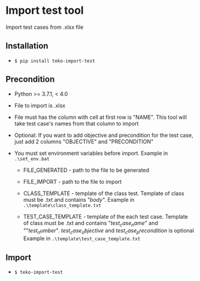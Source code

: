 # Import test tool
Import test cases from .xlsx file

## Installation
* `$ pip install teko-import-test`

## Precondition
* Python >= 3.7.1, < 4.0

* File to import is .xlsx

* File must has the column with cell at first row is "NAME".
This tool will take test case's names from that column to import

* Optional: If you want to add objective and precondition for the test case, just add 2 columns "OBJECTIVE" and "PRECONDITION"

* You must set environment variables before import. Example in `.\set_env.bat`

    * FILE_GENERATED - path to the file to be generated
    
    * FILE_IMPORT - path to the file to import
    
    * CLASS_TEMPLATE - template of the class test.
    Template of class must be .txt and contains "$body$". Example in `.\template\class_template.txt`
    
    * TEST_CASE_TEMPLATE -  template of the each test case. 
    Template of class must be .txt and contains "$test_case_name$" and ""$test_number$".
    $test_case_objective$ and $test_case_precondition$ is optional
    Example in `.\template\test_case_template.txt`

## Import
* `$ teko-import-test`

